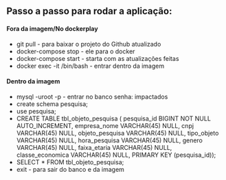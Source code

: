 <h2>Passo a passo para rodar a aplicação: </h2>

<h4>Fora da imagem/No dockerplay</h4>
<ul>
  <li> git pull - para baixar o projeto do Github atualizado</li>
  <li> docker-compose stop - ele para o docker</li>
  <li> docker-compose start - starta com as atualizações feitas </li>
  <li> docker exec -it <id do container> /bin/bash - entrar dentro da imagem </li>
</ul>

<h4>Dentro da imagem</h4>
<ul>
  <li> mysql -uroot -p - entrar no banco
       senha: impactados</li>
  <li> create schema pesquisa; </li>
  <li> use pesquisa; </li>
  <li> CREATE TABLE tbl_objeto_pesquisa ( pesquisa_id BIGINT NOT NULL AUTO_INCREMENT, empresa_nome VARCHAR(45) NULL, cnpj VARCHAR(45) NULL, objeto_pesquisa    VARCHAR(45) NULL, tipo_objeto VARCHAR(45) NULL, hora_pesquisa VARCHAR(45) NULL, genero VARCHAR(45) NULL, faixa_etaria VARCHAR(45) NULL, classe_economica VARCHAR(45) NULL, PRIMARY KEY (pesquisa_id)); </li>
  <li> SELECT * FROM tbl_objeto_pesquisa;</li>
  <li> exit - para sair do banco e da imagem</li>
</ul>
  




